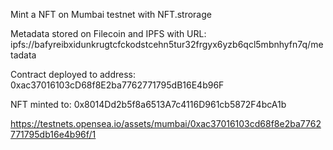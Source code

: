 Mint a NFT on Mumbai testnet with NFT.strorage

Metadata stored on Filecoin and IPFS with URL: ipfs://bafyreibxidunkrugtcfckodstcehn5tur32frgyx6yzb6qcl5mbnhyfn7q/metadata

Contract deployed to address: 0xac37016103cD68f8E2ba7762771795dB16E4b96F

NFT minted to:  0x8014Dd2b5f8a6513A7c4116D961cb5872F4bcA1b

https://testnets.opensea.io/assets/mumbai/0xac37016103cd68f8e2ba7762771795db16e4b96f/1
